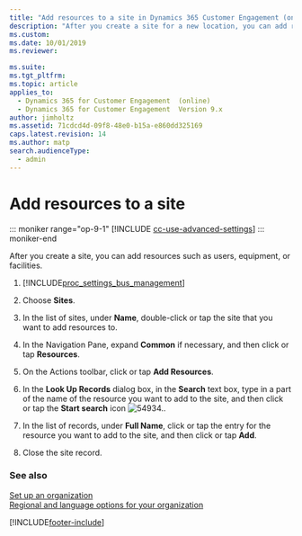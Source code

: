 ```yaml
---
title: "Add resources to a site in Dynamics 365 Customer Engagement (on-premises)"
description: "After you create a site for a new location, you can add resources such as users, equipment, or facilities."
ms.custom: 
ms.date: 10/01/2019
ms.reviewer: 

ms.suite: 
ms.tgt_pltfrm: 
ms.topic: article
applies_to: 
  - Dynamics 365 for Customer Engagement  (online)
  - Dynamics 365 for Customer Engagement  Version 9.x
author: jimholtz
ms.assetid: 71cdcd4d-09f8-48e0-b15a-e860dd325169
caps.latest.revision: 14
ms.author: matp
search.audienceType: 
  - admin
---
```

# Add resources to a site

::: moniker range="op-9-1"
[!INCLUDE [cc-use-advanced-settings](../includes/cc-use-advanced-settings.md)]
::: moniker-end

After you create a site, you can add resources such as users, equipment, or facilities.  
  
1. [!INCLUDE[proc_settings_bus_management](../includes/proc-settings-bus-management.md)]  
  
2. Choose **Sites**.  
  
3. In the list of sites, under **Name**, double-click or tap the site that you want to add resources to.  
  
4. In the Navigation Pane, expand **Common** if necessary, and then click or tap **Resources**.  
  
5. On the Actions toolbar, click or tap **Add Resources**.  
  
6. In the **Look Up Records** dialog box, in the **Search** text box, type in a part of the name of the resource you want to add to the site, and then click or tap the **Start search** icon ![54934.](../admin/media/search-button.png "54934").  
  
7. In the list of records, under **Full Name**, click or tap the entry for the resource you want to add to the site, and then click or tap **Add**.  
  
8. Close the site record.  
  
### See also  
 [Set up an organization](../admin/set-up-a-dynamics-365-organization.md)   
 [Regional and language options for your organization](enable-languages.md)


[!INCLUDE[footer-include](../../../includes/footer-banner.md)]
